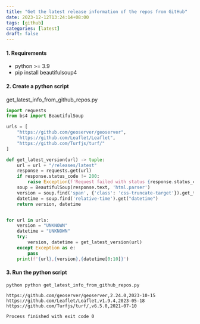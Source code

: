 ```yaml
---
title: "Get the latest release information of the repos from GitHub"
date: 2023-12-12T13:24:14+08:00
tags: [github]
categories: [latest]
draft: false
---
```


#### 1. Requirements

* python >= 3.9
* pip install beautifulsoup4

#### 2. Create a python script

get_latest_info_from_github_repos.py

```python
import requests
from bs4 import BeautifulSoup

urls = [
    "https://github.com/geoserver/geoserver",
    "https://github.com/Leaflet/Leaflet",
    "https://github.com/Turfjs/turf/"
]

def get_latest_version(url) -> tuple:
    url = url + "/releases/latest"
    response = requests.get(url)
    if response.status_code != 200:
        raise Exception(f'Request failed with status {response.status_code}')
    soup = BeautifulSoup(response.text, 'html.parser')
    version = soup.find('span', {'class': 'css-truncate-target'}).get_text(strip=True)
    datetime = soup.find('relative-time').get("datetime")
    return version, datetime


for url in urls:
    version = "UNKNOWN"
    datetime = "UNKNOWN"
    try:
        version, datetime = get_latest_version(url)
    except Exception as e:
        pass
    print(f'{url},{version},{datetime[0:10]}')
```

#### 3. Run the python script

```shell
python python get_latest_info_from_github_repos.py
 
https://github.com/geoserver/geoserver,2.24.0,2023-10-15
https://github.com/Leaflet/Leaflet,v1.9.4,2023-05-18
https://github.com/Turfjs/turf/,v6.5.0,2021-07-10

Process finished with exit code 0
```